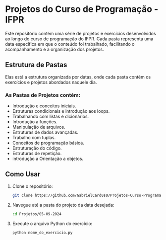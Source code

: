 # Projetos do Curso de Programação - IFPR

Este repositório contém uma série de projetos e exercícios desenvolvidos ao longo do curso de programação do IFPR. Cada pasta representa uma data específica em que o conteúdo foi trabalhado, facilitando o acompanhamento e a organização dos projetos.

## Estrutura de Pastas

Elas está a estrutura organizada por datas, onde cada pasta contém os exercícios e projetos abordados naquele dia.

### As Pastas de Projetos contém:

- Introdução e conceitos iniciais.
- Estruturas condicionais e introdução aos loops.
- Trabalhando com listas e dicionários.
- Introdução a funções.
- Manipulação de arquivos.
- Estruturas de dados avançadas.
- Trabalho com tuplas.
- Conceitos de programação básica.
- Estruturação do código.
- Estruturas de repetição.
- introdução a Orientação a objetos.

## Como Usar

1. Clone o repositório:
   ```bash
   git clone https://github.com/GabrielCard0s0/Projetos-Curso-Programacao-IFPR.git

2. Navegue até a pasta do projeto da data desejada:
    ```bash
    cd Projetos/05-09-2024

3. Execute o arquivo Python do exercício:
   ```bash
   python nome_do_exercicio.py



